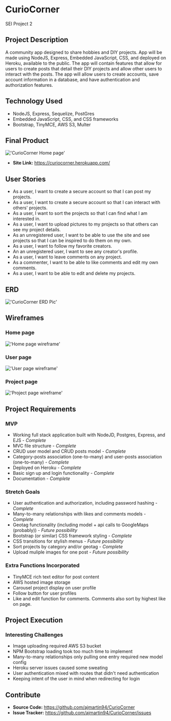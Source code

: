 # CurioCorner
SEI Project 2

## Project Description
A community app designed to share hobbies and DIY projects. App will be made using NodeJS, Express, Embedded JavaScript, CSS, and deployed on Heroku, available to the public. The app will contain features that allow for users to create posts that detail their DIY projects and allow other users to interact with the posts. The app will allow users to create accounts, save account information in a database, and have authentication and authorization features.  


## Technology Used
- NodeJS, Express, Sequelize, PostGres
- Embedded JavaScript, CSS, and CSS frameworks
- Bootstrap, TinyMCE, AWS S3, Multer


## Final Product
!['CurioCorner Home page'](https://i.imgur.com/sxKzxsU.png)
- **Site Link:** https://curiocorner.herokuapp.com/

## User Stories
- As a user, I want to create a secure account so that I can post my projects. 
- As a user, I want to create a secure account so that I can interact with others' projects. 
- As a user, I want to sort the projects so that I can find what I am interested in. 
- As a user, I want to upload pictures to my projects so that others can see my project details. 
- As an unregistered user, I want to be able to use the site and see projects so that I can be inspired to do them on my own. 
- As a user, I want to follow my favorite creators. 
- An an unregistered user, I want to see any creator's profile. 
- As a user, I want to leave comments on any project. 
- As a commenter, I want to be able to like comments and edit my own comments.
- As a user, I want to be able to edit and delete my projects.


## ERD
!['CurioCorner ERD Pic'](https://i.imgur.com/RzbHREC.jpg)

## Wireframes
### Home page
!['Home page wireframe'](https://i.imgur.com/YTYLyt6.png)

### User page
!['User page wireframe'](https://i.imgur.com/oVwQmee.png)

### Project page
!['Project page wireframe'](https://i.imgur.com/PIyh8vG.png)

## Project Requirements
### MVP
- Working full stack application built with NodeJD, Postgres, Express, and EJS - *Complete*
- MVC file structure - *Complete*
- CRUD user model and CRUD posts model - *Complete*
- Category-posts association (one-to-many) and user-posts association (one-to-many) - *Complete*
- Deployed on Heroku - *Complete*
- Basic sign up and login functionality - *Complete*
- Documentation - *Complete*

### Stretch Goals
- User authentication and authorization, including password hashing - *Complete*
- Many-to-many relationships with likes and comments models - *Complete*
- Geotag functionality (including model + api calls to GoogleMaps (probably)) - *Future possibility*
- Bootstrap (or similar) CSS framework styling - *Complete*
- CSS transitions for stylish menus - *Future possibility*
- Sort projects by category and/or geotag - *Complete*
- Upload muliple images for one post - *Future possibility*

### Extra Functions Incorporated
- TinyMCE rich text editor for post content
- AWS hosted image storage
- Carousel project display on user profile
- Follow button for user profiles
- Like and edit function for comments. Comments also sort by highest like on page.

## Project Execution

### Interesting Challenges
- Image uploading required AWS S3 bucket
- NPM Bootstrap loading took too much time to implement
- Many-to-many relationships only pulling one entry required new model config
- Heroku server issues caused some sweating
- User authentication mixed with routes that didn't need authentication
- Keeping intent of the user in mind when redirecting for login

## Contribute
- **Source Code:** https://github.com/ajmartin94/CurioCorner
- **Issue Tracker:** https://github.com/ajmartin94/CurioCorner/issues